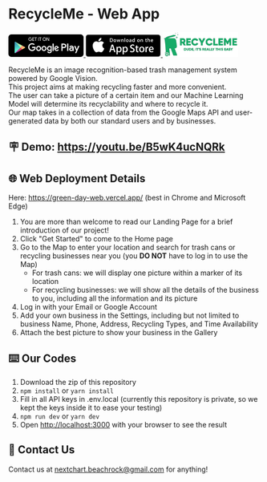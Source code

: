 # RecycleMe - Web App

<div>
    <a href="https://play.google.com/store/apps/details?id=com.aankur01.greendayfrontend">
        <img src="./README/GooglePlay.png" alt="GooglePlay" width="150"/>
    </a>
    <a href="https://apps.apple.com/us/app/recycleme-usa/id1615887126">
        <img src="./README/AppleStore.png" alt="AppleStore" width="150"/>
    </a>
    <a href="https://green-day-web.vercel.app/">
        <img src="./README/Logo.png" alt="Logo" width="150"/>
    </a>
</div>

RecycleMe is an image recognition-based trash management system powered by Google Vision.  
This project aims at making recycling faster and more convenient.  
The user can take a picture of a certain item and our Machine Learning Model will determine its recyclability and where to recycle it.  
Our map takes in a collection of data from the Google Maps API and user-generated data by both our standard users and by businesses.

## 🪧 Demo: https://youtu.be/B5wK4ucNQRk

## 🌐 Web Deployment Details
Here: https://green-day-web.vercel.app/ (best in Chrome and Microsoft Edge)
1. You are more than welcome to read our Landing Page for a brief introduction of our project!
2. Click "Get Started" to come to the Home page
3. Go to the Map to enter your location and search for trash cans or recycling businesses near you (you **DO NOT** have to log in to use the Map)
   * For trash cans: we will display one picture within a marker of its location
   * For recycling businesses: we will show all the details of the business to you, including all the information and its picture
4. Log in with your Email or Google Account
5. Add your own business in the Settings, including but not limited to business Name, Phone, Address, Recycling Types, and Time Availability
6. Attach the best picture to show your business in the Gallery

## ⌨️ Our Codes
1. Download the zip of this repository
2. ```npm install``` or ```yarn install```
3. Fill in all API keys in .env.local (currently this repository is private, so we kept the keys inside it to ease your testing)
4. ```npm run dev``` or ```yarn dev```
5. Open [http://localhost:3000](http://localhost:3000) with your browser to see the result

## 📧 Contact Us
Contact us at nextchart.beachrock@gmail.com for anything!
